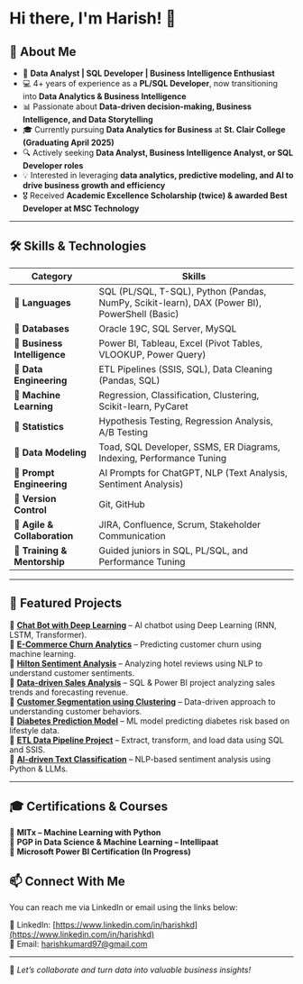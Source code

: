 # Hi there, I'm Harish! 👋  

## 🚀 About Me  

- 🎯 **Data Analyst | SQL Developer | Business Intelligence Enthusiast**  
- 💻 4+ years of experience as a **PL/SQL Developer**, now transitioning into **Data Analytics & Business Intelligence**  
- 📊 Passionate about **Data-driven decision-making, Business Intelligence, and Data Storytelling**  
- 🎓 Currently pursuing **Data Analytics for Business** at **St. Clair College (Graduating April 2025)**  
- 🔍 Actively seeking **Data Analyst, Business Intelligence Analyst, or SQL Developer roles**  
- 💡 Interested in leveraging **data analytics, predictive modeling, and AI to drive business growth and efficiency**  
- 🎖️ Received **Academic Excellence Scholarship (twice) & awarded **Best Developer** at MSC Technology**  

---

## 🛠️ Skills & Technologies  

| **Category**              | **Skills** |
|---------------------------|--------------------------------------------------------------------------------------------------------------------------------------------------------------------------|
| **📌 Languages**          | SQL (PL/SQL, T-SQL), Python (Pandas, NumPy, Scikit-learn), DAX (Power BI), PowerShell (Basic) |
| **📌 Databases**         | Oracle 19C, SQL Server, MySQL |
| **📌 Business Intelligence** | Power BI, Tableau, Excel (Pivot Tables, VLOOKUP, Power Query) |
| **📌 Data Engineering**   | ETL Pipelines (SSIS, SQL), Data Cleaning (Pandas, SQL) |
| **📌 Machine Learning**   | Regression, Classification, Clustering, Scikit-learn, PyCaret |
| **📌 Statistics**         | Hypothesis Testing, Regression Analysis, A/B Testing |
| **📌 Data Modeling**      | Toad, SQL Developer, SSMS, ER Diagrams, Indexing, Performance Tuning |
| **📌 Prompt Engineering** | AI Prompts for ChatGPT, NLP (Text Analysis, Sentiment Analysis) |
| **📌 Version Control**    | Git, GitHub |
| **📌 Agile & Collaboration** | JIRA, Confluence, Scrum, Stakeholder Communication |
| **📌 Training & Mentorship** | Guided juniors in SQL, PL/SQL, and Performance Tuning |

---

## 📂 Featured Projects  
🔹 **[Chat Bot with Deep Learning](https://github.com/harrisd97/Chat-Bot-DeepLearning)** – AI chatbot using Deep Learning (RNN, LSTM, Transformer).                
🔹 **[E-Commerce Churn Analytics](https://github.com/harrisd97/E-Commerce-Churn-Analytics)** – Predicting customer churn using machine learning.                 
🔹 **[Hilton Sentiment Analysis](https://github.com/harrisd97/hilton-sentiment-analysis)** – Analyzing hotel reviews using NLP to understand customer sentiments.  
🔹 **[Data-driven Sales Analysis](https://github.com/yourrepo)** – SQL & Power BI project analyzing sales trends and forecasting revenue.  
🔹 **[Customer Segmentation using Clustering](https://github.com/yourrepo)** – Data-driven approach to understanding customer behaviors.  
🔹 **[Diabetes Prediction Model](https://github.com/yourrepo)** – ML model predicting diabetes risk based on lifestyle data.  
🔹 **[ETL Data Pipeline Project](https://github.com/yourrepo)** – Extract, transform, and load data using SQL and SSIS.  
🔹 **[AI-driven Text Classification](https://github.com/yourrepo)** – NLP-based sentiment analysis using Python & LLMs.  

---

## 🎓 Certifications & Courses  

📜 **MITx – Machine Learning with Python**  
📜 **PGP in Data Science & Machine Learning – Intellipaat**  
📜 **Microsoft Power BI Certification (In Progress)**  

## 📫 Connect With Me

You can reach me via LinkedIn or email using the links below:

🔗 LinkedIn: [https://www.linkedin.com/in/harishkd](https://www.linkedin.com/in/harishkd)  
📧 Email: [harishkumard97@gmail.com](mailto:harishkumard97@gmail.com)

---

🚀 *Let’s collaborate and turn data into valuable business insights!*
